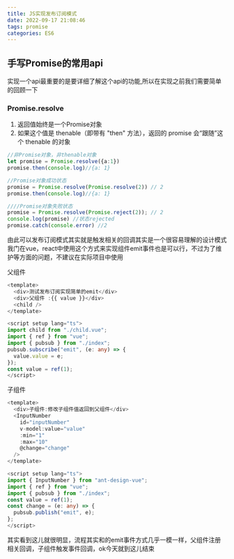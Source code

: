 ```yaml
---
title: JS实现发布订阅模式
date: 2022-09-17 21:08:46
tags: promise 
categories: ES6
---
```

## 手写Promise的常用api

实现一个api最重要的是要详细了解这个api的功能,所以在实现之前我们需要简单的回顾一下
### Promise.resolve
1. 返回值始终是一个Promise对象
2. 如果这个值是 thenable（即带有 "then" 方法），返回的 promise 会“跟随”这个 thenable 的对象

```ts
//非Promise对象，非thenable对象
let promise = Promise.resolve({a:1})
promise.then(console.log)//{a: 1}

//Promise对象成功状态
promise = Promise.resolve(Promise.resolve(2)) // 2
promise.then(console.log)//{a: 1}

////Promise对象失败状态
promise = Promise.resolve(Promise.reject(2)); // 2
console.log(promise) //状态rejected
promise.catch(console.error) //2
```
由此可以发布订阅模式其实就是触发相关的回调其实是一个很容易理解的设计模式
我门在vue，react中使用这个方式来实现组件emit事件也是可以行，不过为了维护等方面的问题，不建议在实际项目中使用

父组件
```ts
<template>
  <div>测试发布订阅实现简单的emit</div>
  <div>父组件 :{{ value }}</div>
  <child />
</template>

<script setup lang="ts">
import child from "./child.vue";
import { ref } from "vue";
import { pubsub } from "./index";
pubsub.subscribe("emit", (e: any) => {
  value.value = e;
});
const value = ref(1);
</script>
```

子组件
```ts
<template>
  <div>子组件:修改子组件值返回到父组件</div>
  <InputNumber
    id="inputNumber"
    v-model:value="value"
    :min="1"
    :max="10"
    @change="change"
  />
</template>

<script setup lang="ts">
import { InputNumber } from "ant-design-vue";
import { ref } from "vue";
import { pubsub } from "./index";
const value = ref(1);
const change = (e: any) => {
  pubsub.publish("emit", e);
};
</script>
```

其实看到这儿就很明显，流程其实和的emit事件方式几乎一模一样，父组件注册相关回调，子组件触发事件回调，ok今天就到这儿结束